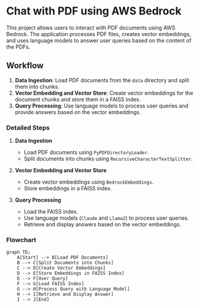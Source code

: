 # Chat with PDF using AWS Bedrock

This project allows users to interact with PDF documents using AWS Bedrock. The application processes PDF files, creates vector embeddings, and uses language models to answer user queries based on the content of the PDFs.

## Workflow

1. **Data Ingestion**: Load PDF documents from the `data` directory and split them into chunks.
2. **Vector Embedding and Vector Store**: Create vector embeddings for the document chunks and store them in a FAISS index.
3. **Query Processing**: Use language models to process user queries and provide answers based on the vector embeddings.

### Detailed Steps

1. **Data Ingestion**
    - Load PDF documents using `PyPDFDirectoryLoader`.
    - Split documents into chunks using `RecursiveCharacterTextSplitter`.

2. **Vector Embedding and Vector Store**
    - Create vector embeddings using `BedrockEmbeddings`.
    - Store embeddings in a FAISS index.

3. **Query Processing**
    - Load the FAISS index.
    - Use language models (`Claude` and `Llama2`) to process user queries.
    - Retrieve and display answers based on the vector embeddings.

### Flowchart

```mermaid
graph TD;
    A[Start] --> B[Load PDF Documents]
    B --> C[Split Documents into Chunks]
    C --> D[Create Vector Embeddings]
    D --> E[Store Embeddings in FAISS Index]
    E --> F[User Query]
    F --> G[Load FAISS Index]
    G --> H[Process Query with Language Model]
    H --> I[Retrieve and Display Answer]
    I --> J[End]